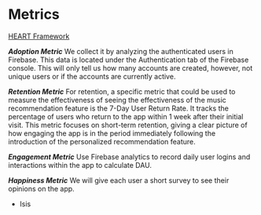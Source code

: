 # Metrics

[HEART Framework](https://docs.google.com/presentation/d/1CepfqPamzaQAuHvExnAJcx8lzAC3CjFAdWNMZ7Wc6q0/edit?usp=sharing)

***Adoption Metric***
We collect it by analyzing the authenticated users in Firebase. This data is located under the Authentication tab of the Firebase console. This will only tell us how many accounts are created, however, not unique users or if the accounts are currently active. 

***Retention Metric***
For retention, a specific metric that could be used to measure the effectiveness of seeing the effectiveness of the music recommendation feature is the 7-Day User Return Rate. It tracks the percentage of users who return to the app within 1 week after their initial visit. This metric focuses on short-term retention, giving a clear picture of how engaging the app is in the period immediately following the introduction of the personalized recommendation feature.
  
***Engagement Metric***
  Use Firebase analytics to record daily user logins and interactions within the app to calculate DAU.

 ***Happiness Metric***
 We will give each user a short survey to see their opinions on the app.
 
- Isis
